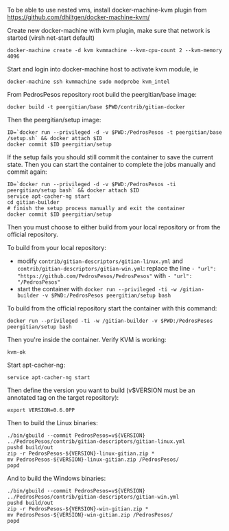 To be able to use nested vms, install docker-machine-kvm plugin from https://github.com/dhiltgen/docker-machine-kvm/

Create new docker-machine with kvm plugin, make sure that network is started (virsh net-start default)

	docker-machine create -d kvm kvmmachine --kvm-cpu-count	2 --kvm-memory 4096

Start and login into docker-machine host to activate kvm module, ie

	docker-machine ssh kvmmachine sudo modprobe kvm_intel

From PedrosPesos repository root build the peergitian/base image:

    docker build -t peergitian/base $PWD/contrib/gitian-docker

Then the peergitian/setup image:

    ID=`docker run --privileged -d -v $PWD:/PedrosPesos -t peergitian/base /setup.sh` && docker attach $ID
    docker commit $ID peergitian/setup

If the setup fails you should still commit the container to save the current state. Then you can start the container to complete the jobs manually and commit again:

    ID=`docker run --privileged -d -v $PWD:/PedrosPesos -ti peergitian/setup bash` && docker attach $ID
    service apt-cacher-ng start
    cd gitian-builder
    # finish the setup process manually and exit the container
    docker commit $ID peergitian/setup


Then you must choose to either build from your local repository or from the official repository.

To build from your local repository:

* modify `contrib/gitian-descriptors/gitian-linux.yml` and `contrib/gitian-descriptors/gitian-win.yml`: replace the line `- "url": "https://github.com/PedrosPesos/PedrosPesos"` with `- "url": "/PedrosPesos"`
* start the container with `docker run --privileged -ti -w /gitian-builder -v $PWD:/PedrosPesos peergitian/setup bash`

To build from the official repository start the container with this command:

    docker run --privileged -ti -w /gitian-builder -v $PWD:/PedrosPesos peergitian/setup bash

Then you're inside the container. Verify KVM is working:

    kvm-ok

Start apt-cacher-ng:

    service apt-cacher-ng start

Then define the version you want to build (v$VERSION must be an annotated tag on the target repository):

    export VERSION=0.6.0PP

Then to build the Linux binaries:

    ./bin/gbuild --commit PedrosPesos=v${VERSION} ../PedrosPesos/contrib/gitian-descriptors/gitian-linux.yml
    pushd build/out
    zip -r PedrosPesos-${VERSION}-linux-gitian.zip *
    mv PedrosPesos-${VERSION}-linux-gitian.zip /PedrosPesos/
    popd

And to build the Windows binaries:

    ./bin/gbuild --commit PedrosPesos=v${VERSION} ../PedrosPesos/contrib/gitian-descriptors/gitian-win.yml
    pushd build/out
    zip -r PedrosPesos-${VERSION}-win-gitian.zip *
    mv PedrosPesos-${VERSION}-win-gitian.zip /PedrosPesos/
    popd
